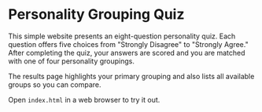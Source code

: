 # Personality Grouping Quiz

This simple website presents an eight-question personality quiz. Each question offers five choices from "Strongly Disagree" to "Strongly Agree." After completing the quiz, your answers are scored and you are matched with one of four personality groupings.

The results page highlights your primary grouping and also lists all available groups so you can compare.

Open `index.html` in a web browser to try it out.